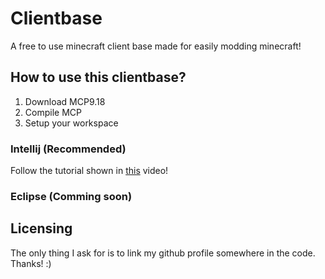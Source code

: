 # Clientbase
A free to use minecraft client base made for easily modding minecraft!

## How to use this clientbase?

1. Download MCP9.18
2. Compile MCP
3. Setup your workspace

### Intellij (Recommended)

Follow the tutorial shown in [this](https://youtu.be/jucRqpoTu4Y) video!

### Eclipse (Comming soon)

## Licensing
The only thing I ask for is to link my github profile somewhere in the code. Thanks! :)
